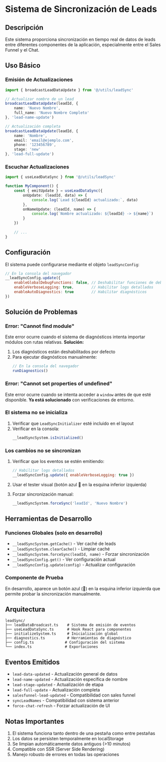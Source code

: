 # Sistema de Sincronización de Leads

## Descripción

Este sistema proporciona sincronización en tiempo real de datos de leads entre diferentes componentes de la aplicación, especialmente entre el Sales Funnel y el Chat.

## Uso Básico

### Emisión de Actualizaciones

```typescript
import { broadcastLeadDataUpdate } from '@/utils/leadSync'

// Actualizar nombre de un lead
broadcastLeadDataUpdate(leadId, {
    name: 'Nuevo Nombre',
    full_name: 'Nuevo Nombre Completo'
}, 'lead-name-update')

// Actualización completa
broadcastLeadDataUpdate(leadId, {
    name: 'Nombre',
    email: 'email@ejemplo.com',
    phone: '123456789',
    stage: 'new'
}, 'lead-full-update')
```

### Escuchar Actualizaciones

```typescript
import { useLeadDataSync } from '@/utils/leadSync'

function MyComponent() {
    const { emitUpdate } = useLeadDataSync({
        onUpdate: (leadId, data) => {
            console.log(`Lead ${leadId} actualizado:`, data)
        },
        onNameUpdate: (leadId, name) => {
            console.log(`Nombre actualizado: ${leadId} -> ${name}`)
        }
    })
    
    // ...
}
```

## Configuración

El sistema puede configurarse mediante el objeto `leadSyncConfig`:

```javascript
// En la consola del navegador
__leadSyncConfig.update({
    enableGlobalDebugFunctions: false, // Deshabilitar funciones de debug
    enableVerboseLogging: true,        // Habilitar logs detallados
    enableAutoDiagnostics: true        // Habilitar diagnósticos
})
```

## Solución de Problemas

### Error: "Cannot find module"

Este error ocurre cuando el sistema de diagnósticos intenta importar módulos con rutas relativas. **Solución:**

1. Los diagnósticos están deshabilitados por defecto
2. Para ejecutar diagnósticos manualmente:
   ```javascript
   // En la consola del navegador
   runDiagnostics()
   ```

### Error: "Cannot set properties of undefined"

Este error ocurre cuando se intenta acceder a `window` antes de que esté disponible. **Ya está solucionado** con verificaciones de entorno.

### El sistema no se inicializa

1. Verificar que `LeadSyncInitializer` esté incluido en el layout
2. Verificar en la consola:
   ```javascript
   __leadSyncSystem.isInitialized()
   ```

### Los cambios no se sincronizan

1. Verificar que los eventos se estén emitiendo:
   ```javascript
   // Habilitar logs detallados
   __leadSyncConfig.update({ enableVerboseLogging: true })
   ```

2. Usar el tester visual (botón azul 🔄 en la esquina inferior izquierda)

3. Forzar sincronización manual:
   ```javascript
   __leadSyncSystem.forceSync('leadId', 'Nuevo Nombre')
   ```

## Herramientas de Desarrollo

### Funciones Globales (solo en desarrollo)

- `__leadSyncSystem.getCache()` - Ver caché de leads
- `__leadSyncSystem.clearCache()` - Limpiar caché
- `__leadSyncSystem.forceSync(leadId, name)` - Forzar sincronización
- `__leadSyncConfig.get()` - Ver configuración actual
- `__leadSyncConfig.update(config)` - Actualizar configuración

### Componente de Prueba

En desarrollo, aparece un botón azul (🔄) en la esquina inferior izquierda que permite probar la sincronización manualmente.

## Arquitectura

```
leadSync/
├── leadDataBroadcast.ts    # Sistema de emisión de eventos
├── useLeadDataSync.ts      # Hook React para componentes
├── initializeSystem.ts     # Inicialización global
├── diagnostics.ts          # Herramientas de diagnóstico
├── config.ts              # Configuración del sistema
└── index.ts               # Exportaciones
```

## Eventos Emitidos

- `lead-data-updated` - Actualización general de datos
- `lead-name-updated` - Actualización específica de nombre
- `lead-stage-updated` - Actualización de etapa
- `lead-full-update` - Actualización completa
- `salesfunnel-lead-updated` - Compatibilidad con sales funnel
- `syncLeadNames` - Compatibilidad con sistema anterior
- `force-chat-refresh` - Forzar actualización de UI

## Notas Importantes

1. El sistema funciona tanto dentro de una pestaña como entre pestañas
2. Los datos se persisten temporalmente en localStorage
3. Se limpian automáticamente datos antiguos (>10 minutos)
4. Compatible con SSR (Server Side Rendering)
5. Manejo robusto de errores en todas las operaciones
